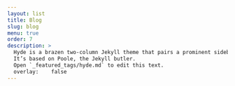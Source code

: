 ```yaml
---
layout: list
title: Blog
slug: blog
menu: true
order: 7
description: >
  Hyde is a brazen two-column Jekyll theme that pairs a prominent sidebar with uncomplicated content.
  It’s based on Poole, the Jekyll butler.
  Open `_featured_tags/hyde.md` to edit this text.
  overlay:    false
---
```

